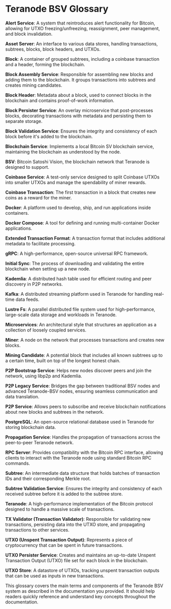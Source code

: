 # Teranode BSV Glossary

**Alert Service**: A system that reintroduces alert functionality for Bitcoin, allowing for UTXO freezing/unfreezing, reassignment, peer management, and block invalidation.

**Asset Server**: An interface to various data stores, handling transactions, subtrees, blocks, block headers, and UTXOs.

**Block**: A container of grouped subtrees, including a coinbase transaction and a header, forming the blockchain.

**Block Assembly Service**: Responsible for assembling new blocks and adding them to the blockchain. It groups transactions into subtrees and creates mining candidates.

**Block Header**: Metadata about a block, used to connect blocks in the blockchain and contains proof-of-work information.

**Block Persister Service**: An overlay microservice that post-processes blocks, decorating transactions with metadata and persisting them to separate storage.

**Block Validation Service**: Ensures the integrity and consistency of each block before it's added to the blockchain.

**Blockchain Service**: Implements a local Bitcoin SV blockchain service, maintaining the blockchain as understood by the node.

**BSV**: Bitcoin Satoshi Vision, the blockchain network that Teranode is designed to support.

**Coinbase Service**: A test-only service designed to split Coinbase UTXOs into smaller UTXOs and manage the spendability of miner rewards.

**Coinbase Transaction**: The first transaction in a block that creates new coins as a reward for the miner.

**Docker**: A platform used to develop, ship, and run applications inside containers.

**Docker Compose**: A tool for defining and running multi-container Docker applications.

**Extended Transaction Format**: A transaction format that includes additional metadata to facilitate processing.

**gRPC**: A high-performance, open-source universal RPC framework.

**Initial Sync**: The process of downloading and validating the entire blockchain when setting up a new node.

**Kademlia**: A distributed hash table used for efficient routing and peer discovery in P2P networks.

**Kafka**: A distributed streaming platform used in Teranode for handling real-time data feeds.

**Lustre Fs**: A parallel distributed file system used for high-performance, large-scale data storage and workloads in Teranode.

**Microservices**: An architectural style that structures an application as a collection of loosely coupled services.

**Miner**: A node on the network that processes transactions and creates new blocks.

**Mining Candidate**: A potential block that includes all known subtrees up to a certain time, built on top of the longest honest chain.

**P2P Bootstrap Service**: Helps new nodes discover peers and join the network, using libp2p and Kademlia.

**P2P Legacy Service**: Bridges the gap between traditional BSV nodes and advanced Teranode-BSV nodes, ensuring seamless communication and data translation.

**P2P Service**: Allows peers to subscribe and receive blockchain notifications about new blocks and subtrees in the network.

**PostgreSQL**: An open-source relational database used in Teranode for storing blockchain data.

**Propagation Service**: Handles the propagation of transactions across the peer-to-peer Teranode network.

**RPC Server**: Provides compatibility with the Bitcoin RPC interface, allowing clients to interact with the Teranode node using standard Bitcoin RPC commands.

**Subtree**: An intermediate data structure that holds batches of transaction IDs and their corresponding Merkle root.

**Subtree Validation Service**: Ensures the integrity and consistency of each received subtree before it is added to the subtree store.

**Teranode**: A high-performance implementation of the Bitcoin protocol designed to handle a massive scale of transactions.

**TX Validator (Transaction Validator)**: Responsible for validating new transactions, persisting data into the UTXO store, and propagating transactions to other services.

**UTXO (Unspent Transaction Output)**: Represents a piece of cryptocurrency that can be spent in future transactions.

**UTXO Persister Service**: Creates and maintains an up-to-date Unspent Transaction Output (UTXO) file set for each block in the blockchain.

**UTXO Store**: A datastore of UTXOs, tracking unspent transaction outputs that can be used as inputs in new transactions.

This glossary covers the main terms and components of the Teranode BSV system as described in the documentation you provided. It should help readers quickly reference and understand key concepts throughout the documentation.
